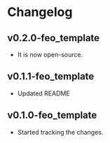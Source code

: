 # Changelog

## v0.2.0-feo_template
- It is now open-source.

## v0.1.1-feo_template
- Updated README

## v0.1.0-feo_template
- Started tracking the changes.
